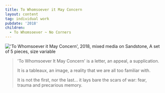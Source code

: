 ```yaml
---
title: To Whomsoever it May Concern
layout: content
tag: individual work
pubdate: '2018'
children:
  - To Whomsoever ~ No Corners
---
```


!['To Whomsoever it May Concern', 2018, mixed media on Sandstone, A set of 5 pieces, size variable](/assets/img/ali-akbar-mehta_to-whomsoever-it-may-concern_tao-art-gallery_cc_2018.jpg)

> 'To Whomsoever It May Concern' is a letter, an appeal, a supplication.
>
> It is a tableaux, an image, a reality that we are all too familiar with.
>
> It is not the first, nor the last... it lays bare the scars of war: fear, trauma and precarious memory.
